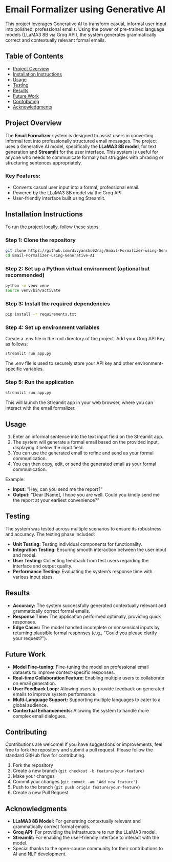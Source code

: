 
# Email Formalizer using Generative AI

This project leverages Generative AI to transform casual, informal user input into polished, professional emails. Using the power of pre-trained language models (LLaMA3 8B via Groq API), the system generates grammatically correct and contextually relevant formal emails.

## Table of Contents
- [Project Overview](#project-overview)
- [Installation Instructions](#installation-instructions)
- [Usage](#usage)
- [Testing](#testing)
- [Results](#results)
- [Future Work](#future-work)
- [Contributing](#contributing)
- [Acknowledgments](#acknowledgments)

## Project Overview

The **Email Formalizer** system is designed to assist users in converting informal text into professionally structured email messages. The project uses a Generative AI model, specifically the **LLaMA3 8B model**, for text generation and **Streamlit** for the user interface. This system is useful for anyone who needs to communicate formally but struggles with phrasing or structuring sentences appropriately.

### Key Features:
- Converts casual user input into a formal, professional email.
- Powered by the LLaMA3 8B model via the Groq API.
- User-friendly interface built using Streamlit.

## Installation Instructions

To run the project locally, follow these steps:

### Step 1: Clone the repository
```bash
git clone https://github.com/divyanshu02raj/Email-Formalizer-using-Generative-AI.git
cd Email-Formalizer-using-Generative-AI
```

### Step 2: Set up a Python virtual environment (optional but recommended)
```bash
python -m venv venv
source venv/bin/activate
```

### Step 3: Install the required dependencies
```bash
pip install -r requirements.txt
```

### Step 4: Set up environment variables
Create a .env file in the root directory of the project. Add your Groq API Key as follows:
```bash
streamlit run app.py
```
The .env file is used to securely store your API key and other environment-specific variables.

### Step 5: Run the application
```bash
streamlit run app.py
```

This will launch the Streamlit app in your web browser, where you can interact with the email formalizer.

## Usage

1. Enter an informal sentence into the text input field on the Streamlit app.
2. The system will generate a formal email based on the provided input, displaying it below the input field.
3. You can use the generated email to refine and send as your formal communication.
4. You can then copy, edit, or send the generated email as your formal communication.

Example:
- **Input:** "Hey, can you send me the report?"
- **Output:** "Dear [Name], I hope you are well. Could you kindly send me the report at your earliest convenience?"

## Testing

The system was tested across multiple scenarios to ensure its robustness and accuracy. The testing phase included:
- **Unit Testing:** Testing individual components for functionality.
- **Integration Testing:** Ensuring smooth interaction between the user input and model.
- **User Testing:** Collecting feedback from test users regarding the interface and output quality.
- **Performance Testing:** Evaluating the system’s response time with various input sizes.

## Results

- **Accuracy:** The system successfully generated contextually relevant and grammatically correct formal emails.
- **Response Time:** The application performed optimally, providing quick responses.
- **Edge Cases:** The model handled incomplete or nonsensical inputs by returning plausible formal responses (e.g., "Could you please clarify your request?").

## Future Work

- **Model Fine-tuning:** Fine-tuning the model on professional email datasets to improve context-specific responses.
- **Real-time Collaboration Feature:** Enabling multiple users to collaborate on email generation.
- **User Feedback Loop:** Allowing users to provide feedback on generated emails to improve system performance.
- **Multi-Language Support:** Supporting multiple languages to cater to a global audience.
- **Contextual Enhancements:** Allowing the system to handle more complex email dialogues.

## Contributing

Contributions are welcome! If you have suggestions or improvements, feel free to fork the repository and submit a pull request. Please follow the standard GitHub flow for contributing.

1. Fork the repository
2. Create a new branch (`git checkout -b feature/your-feature`)
3. Make your changes
4. Commit your changes (`git commit -am 'Add new feature'`)
5. Push to the branch (`git push origin feature/your-feature`)
6. Create a new Pull Request


## Acknowledgments

- **LLaMA3 8B Model:** For generating contextually relevant and grammatically correct formal emails.
- **Groq API:** For providing the infrastructure to run the LLaMA3 model.
- **Streamlit:** For enabling the user-friendly interface to interact with the model.
- Special thanks to the open-source community for their contributions to AI and NLP development.
